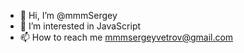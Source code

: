 - 👋 Hi, I’m @mmmSergey
- 👀 I’m interested in JavaScript
- 📫 How to reach me mmmsergeyvetrov@gmail.com

<!---
mmmSergey/mmmSergey is a ✨ special ✨ repository because its `README.md` (this file) appears on your GitHub profile.
You can click the Preview link to take a look at your changes.
--->
